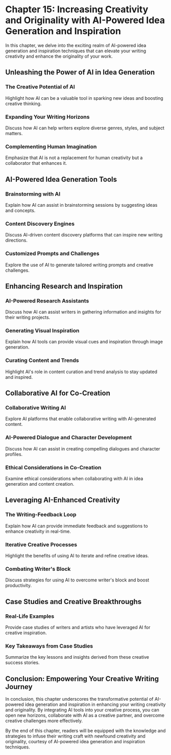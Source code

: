 Chapter 15: Increasing Creativity and Originality with AI-Powered Idea Generation and Inspiration
=================================================================================================

In this chapter, we delve into the exciting realm of AI-powered idea generation and inspiration techniques that can elevate your writing creativity and enhance the originality of your work.

Unleashing the Power of AI in Idea Generation
---------------------------------------------

### The Creative Potential of AI

Highlight how AI can be a valuable tool in sparking new ideas and boosting creative thinking.

### Expanding Your Writing Horizons

Discuss how AI can help writers explore diverse genres, styles, and subject matters.

### Complementing Human Imagination

Emphasize that AI is not a replacement for human creativity but a collaborator that enhances it.

AI-Powered Idea Generation Tools
--------------------------------

### Brainstorming with AI

Explain how AI can assist in brainstorming sessions by suggesting ideas and concepts.

### Content Discovery Engines

Discuss AI-driven content discovery platforms that can inspire new writing directions.

### Customized Prompts and Challenges

Explore the use of AI to generate tailored writing prompts and creative challenges.

Enhancing Research and Inspiration
----------------------------------

### AI-Powered Research Assistants

Discuss how AI can assist writers in gathering information and insights for their writing projects.

### Generating Visual Inspiration

Explain how AI tools can provide visual cues and inspiration through image generation.

### Curating Content and Trends

Highlight AI's role in content curation and trend analysis to stay updated and inspired.

Collaborative AI for Co-Creation
--------------------------------

### Collaborative Writing AI

Explore AI platforms that enable collaborative writing with AI-generated content.

### AI-Powered Dialogue and Character Development

Discuss how AI can assist in creating compelling dialogues and character profiles.

### Ethical Considerations in Co-Creation

Examine ethical considerations when collaborating with AI in idea generation and content creation.

Leveraging AI-Enhanced Creativity
---------------------------------

### The Writing-Feedback Loop

Explain how AI can provide immediate feedback and suggestions to enhance creativity in real-time.

### Iterative Creative Processes

Highlight the benefits of using AI to iterate and refine creative ideas.

### Combating Writer's Block

Discuss strategies for using AI to overcome writer's block and boost productivity.

Case Studies and Creative Breakthroughs
---------------------------------------

### Real-Life Examples

Provide case studies of writers and artists who have leveraged AI for creative inspiration.

### Key Takeaways from Case Studies

Summarize the key lessons and insights derived from these creative success stories.

Conclusion: Empowering Your Creative Writing Journey
----------------------------------------------------

In conclusion, this chapter underscores the transformative potential of AI-powered idea generation and inspiration in enhancing your writing creativity and originality. By integrating AI tools into your creative process, you can open new horizons, collaborate with AI as a creative partner, and overcome creative challenges more effectively.

By the end of this chapter, readers will be equipped with the knowledge and strategies to infuse their writing craft with newfound creativity and originality, courtesy of AI-powered idea generation and inspiration techniques.
